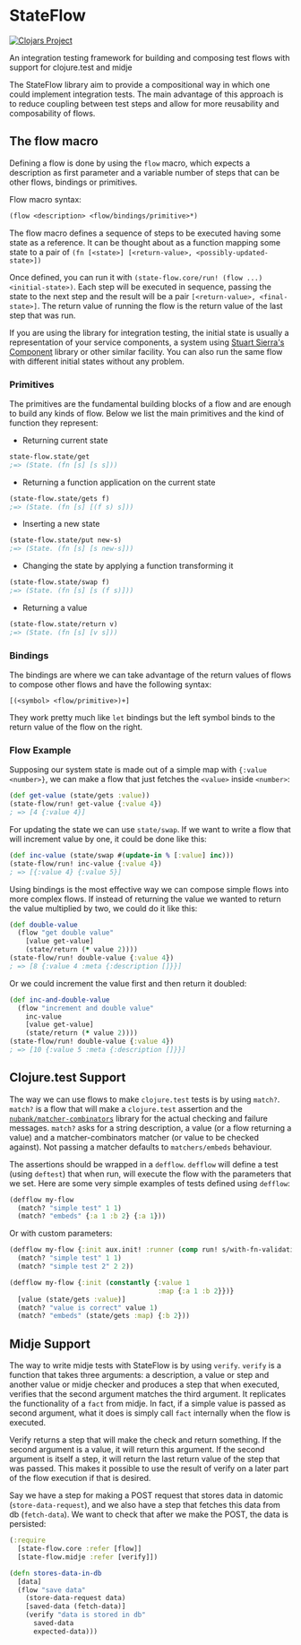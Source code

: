 # StateFlow

[![Clojars Project](https://img.shields.io/clojars/v/nubank/state-flow.svg)](https://clojars.org/nubank/state-flow)

An integration testing framework for building and composing test flows with support for clojure.test and midje

The StateFlow library aim to provide a compositional way in which one could implement integration tests. The main advantage of this approach is to reduce coupling between test steps and allow for more reusability and composability of flows.

## The flow macro

Defining a flow is done by using the `flow` macro, which expects a description as first parameter and a variable number of steps that can be other flows, bindings or primitives.

Flow macro syntax:
```clojure
(flow <description> <flow/bindings/primitive>*)
```

The flow macro defines a sequence of steps to be executed having some state as a reference.
It can be thought about as a function mapping some state to a pair of `(fn [<state>] [<return-value>, <possibly-updated-state>])`

Once defined, you can run it with `(state-flow.core/run! (flow ...) <initial-state>)`.
Each step will be executed in sequence, passing the state to the next step and the result will be a pair `[<return-value>, <final-state>]`.
The return value of running the flow is the return value of the last step that was run.

If you are using the library for integration testing, the initial state is usually a representation of your service components,
a system using [Stuart Sierra's Component](https://github.com/stuartsierra/component) library or other similar facility. You can also run the same flow with different initial states without any problem.

### Primitives

The primitives are the fundamental building blocks of a flow and are enough to build
any kinds of flow.
Below we list the main primitives and the kind of function they represent:

* Returning current state

```clojure
state-flow.state/get
;=> (State. (fn [s] [s s]))
```

* Returning a function application on the current state

```clojure
(state-flow.state/gets f)
;=> (State. (fn [s] [(f s) s]))
```

* Inserting a new state

```clojure
(state-flow.state/put new-s)
;=> (State. (fn [s] [s new-s]))
```

* Changing the state by applying a function transforming it

```clojure
(state-flow.state/swap f)
;=> (State. (fn [s] [s (f s)]))
```
* Returning a value

```clojure
(state-flow.state/return v)
;=> (State. (fn [s] [v s]))
```

### Bindings

The bindings are where we can take advantage of the return values of flows to compose other flows and have the following syntax:

`[(<symbol> <flow/primitive>)+]`

They work pretty much like `let` bindings but the left symbol binds to the return value of the flow on the right.

### Flow Example

Supposing our system state is made out of a simple map with `{:value <number>}`, we can make a flow that just
fetches the `<value>` inside `<number>`:

```clojure
(def get-value (state/gets :value))
(state-flow/run! get-value {:value 4})
; => [4 {:value 4}]
```

For updating the state we can use `state/swap`. If we want to write a flow that will increment value by one, it could be done like this:

```clojure
(def inc-value (state/swap #(update-in % [:value] inc)))
(state-flow/run! inc-value {:value 4})
; => [{:value 4} {:value 5}]
```

Using bindings is the most effective way we can compose simple flows into more complex flows.
If instead of returning the value we wanted to return the value multiplied by two, we could do it like this:

```clojure
(def double-value
  (flow "get double value"
    [value get-value]
    (state/return (* value 2))))
(state-flow/run! double-value {:value 4})
; => [8 {:value 4 :meta {:description []}}]
```

Or we could increment the value first and then return it doubled:

```clojure
(def inc-and-double-value
  (flow "increment and double value"
    inc-value
    [value get-value]
    (state/return (* value 2))))
(state-flow/run! double-value {:value 4})
; => [10 {:value 5 :meta {:description []}}]
```

## Clojure.test Support

The way we can use flows to make `clojure.test` tests is by using `match?`.
`match?` is a flow that will make a `clojure.test` assertion and the [`nubank/matcher-combinators`](https://github.com/nubank/matcher-combinators/) library
for the actual checking and failure messages. `match?` asks for a string description, a value (or a flow returning a value) and a matcher-combinators matcher (or value to be checked against). Not passing a matcher defaults to `matchers/embeds` behaviour.

The assertions should be wrapped in a `defflow`. `defflow` will define a test (using `deftest`)
that when run, will execute the flow with the parameters that we set. Here are some very simple examples
of tests defined using `defflow`:

```clojure
(defflow my-flow
  (match? "simple test" 1 1)
  (match? "embeds" {:a 1 :b 2} {:a 1}))
```
Or with custom parameters:

```clojure
(defflow my-flow {:init aux.init! :runner (comp run! s/with-fn-validation)}
  (match? "simple test" 1 1)
  (match? "simple test 2" 2 2))
```

```clojure
(defflow my-flow {:init (constantly {:value 1
                                     :map {:a 1 :b 2}})}
  [value (state/gets :value)]
  (match? "value is correct" value 1)
  (match? "embeds" (state/gets :map) {:b 2}))
```

## Midje Support

The way to write midje tests with StateFlow is by using `verify`.
`verify` is a function that takes three arguments: a description, a value or step and another value or midje checker
and produces a step that when executed, verifies that the second argument matches the third argument. It replicates the functionality of a `fact` from midje.
In fact, if a simple value is passed as second argument, what it does is simply call `fact` internally when the flow is executed.

Verify returns a step that will make the check and return something. If the second argument is a value, it will return this argument. If the second argument is itself a step, it will return the last return value of the step that was passed. This makes it possible to use the result of verify on a later part of the flow execution if that is desired.

Say we have a step for making a POST request that stores data in datomic (`store-data-request`),
and we also have a step that fetches this data from db (`fetch-data`). We want to check that after we make the POST, the data is persisted:

```clojure
(:require
  [state-flow.core :refer [flow]]
  [state-flow.midje :refer [verify]])

(defn stores-data-in-db
  [data]
  (flow "save data"
    (store-data-request data)
    [saved-data (fetch-data)]
    (verify "data is stored in db"
      saved-data
      expected-data)))
```

